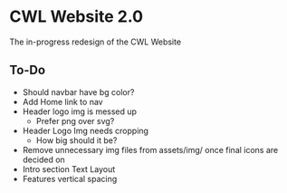 # CWL Website 2.0

The in-progress redesign of the CWL Website

## To-Do

* Should navbar have bg color?
* Add Home link to nav
* Header logo img is messed up
  * Prefer png over svg?
* Header Logo Img needs cropping
  * How big should it be?
* Remove unnecessary img files from assets/img/ once final icons are decided on
* Intro section Text Layout
* Features vertical spacing
